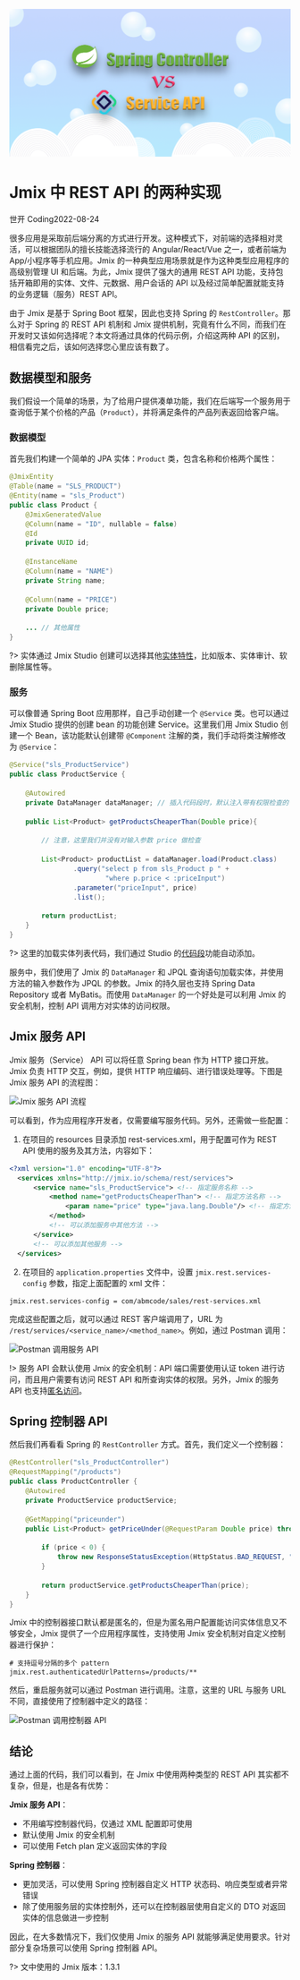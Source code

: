 ![rest api](_media/jmix-rest-diff-ways/jmix-rest-api.png ":class=title-image")

# Jmix 中 REST API 的两种实现

<p class="author">世开 Coding<span class="update-time">2022-08-24</span></p>

很多应用是采取前后端分离的方式进行开发。这种模式下，对前端的选择相对灵活，可以根据团队的擅长技能选择流行的 Angular/React/Vue 之一，或者前端为App/小程序等手机应用。Jmix 的一种典型应用场景就是作为这种类型应用程序的高级别管理 UI 和后端。为此，Jmix 提供了强大的通用 REST API 功能，支持包括开箱即用的实体、文件、元数据、用户会话的 API 以及经过简单配置就能支持的业务逻辑（服务）REST API。

由于 Jmix 是基于 Spring Boot 框架，因此也支持 Spring 的 `RestController`。那么对于 Spring 的 REST API 机制和 Jmix 提供机制，究竟有什么不同，而我们在开发时又该如何选择呢？本文将通过具体的代码示例，介绍这两种 API 的区别，相信看完之后，该如何选择您心里应该有数了。

## 数据模型和服务

我们假设一个简单的场景，为了给用户提供凑单功能，我们在后端写一个服务用于查询低于某个价格的产品（`Product`），并将满足条件的产品列表返回给客户端。

### 数据模型

首先我们构建一个简单的 JPA 实体：`Product` 类，包含名称和价格两个属性：

```java
@JmixEntity
@Table(name = "SLS_PRODUCT")
@Entity(name = "sls_Product")
public class Product {
    @JmixGeneratedValue
    @Column(name = "ID", nullable = false)
    @Id
    private UUID id;

    @InstanceName
    @Column(name = "NAME")
    private String name;

    @Column(name = "PRICE")
    private Double price;

    ... // 其他属性
}
```

?> 实体通过 Jmix Studio 创建可以选择其他[实体特性](https://docs.jmix.cn/jmix/data-model/entities.html#traits)，比如版本、实体审计、软删除属性等。

### 服务

可以像普通 Spring Boot 应用那样，自己手动创建一个 `@Service` 类。也可以通过 Jmix Studio 提供的创建 bean 的功能创建 Service。这里我们用 Jmix Studio 创建一个 Bean，该功能默认创建带 `@Component` 注解的类，我们手动将类注解修改为 `@Service`：

```java
@Service("sls_ProductService")
public class ProductService {

    @Autowired
    private DataManager dataManager; // 插入代码段时，默认注入带有权限检查的 DataManager

    public List<Product> getProductsCheaperThan(Double price){

        // 注意，这里我们并没有对输入参数 price 做检查

        List<Product> productList = dataManager.load(Product.class)
                .query("select p from sls_Product p " +
                        "where p.price < :priceInput")
                .parameter("priceInput", price)
                .list();

        return productList;
    }
}
```

?> 这里的加载实体列表代码，我们通过 Studio 的[代码段](https://docs.jmix.cn/jmix/studio/code-snippets.html)功能自动添加。

服务中，我们使用了 Jmix 的 `DataManager` 和 JPQL 查询语句加载实体，并使用方法的输入参数作为 JPQL 的参数。Jmix 的持久层也支持 Spring Data Repository 或者 MyBatis。而使用 `DataManager` 的一个好处是可以利用 Jmix 的安全机制，控制 API 调用方对实体的访问权限。

## Jmix 服务 API

Jmix 服务（Service） API 可以将任意 Spring bean 作为 HTTP 接口开放。Jmix 负责 HTTP 交互，例如，提供 HTTP 响应编码、进行错误处理等。下图是 Jmix 服务 API 的流程图：

![Jmix 服务 API 流程](https://blog.abmcode.com/zh-cn/jmix/_media/jmix-rest-diff-ways/service_api_flow.png ":class=center-fifty-image-shadow")

可以看到，作为应用程序开发者，仅需要编写服务代码。另外，还需做一些配置：

1. 在项目的 resources 目录添加 rest-services.xml，用于配置可作为 REST API 使用的服务及其方法，内容如下：
  ```xml
  <?xml version="1.0" encoding="UTF-8"?>
    <services xmlns="http://jmix.io/schema/rest/services">
        <service name="sls_ProductService"> <!-- 指定服务名称 -->
            <method name="getProductsCheaperThan"> <!-- 指定方法名称 -->
                <param name="price" type="java.lang.Double"/> <!-- 指定方法参数和类型 -->
            </method>
            <!-- 可以添加服务中其他方法 -->
        </service>
        <!-- 可以添加其他服务 -->
    </services>
  ```
2. 在项目的 `application.properties` 文件中，设置 `jmix.rest.services-config` 参数，指定上面配置的 xml 文件：
  ```properties
  jmix.rest.services-config = com/abmcode/sales/rest-services.xml
  ```

完成这些配置之后，就可以通过 REST 客户端调用了，URL 为 `/rest/services/<service_name>/<method_name>`。例如，通过 Postman 调用：

![Postman 调用服务 API](https://blog.abmcode.com/zh-cn/jmix/_media/jmix-rest-diff-ways/postman_service_call.png ":class=center-eighty-image-shadow")

!> 服务 API 会默认使用 Jmix 的安全机制：API 端口需要使用认证 token 进行访问，而且用户需要有访问 REST API 和所查询实体的权限。另外，Jmix 的服务 API 也支持[匿名访问](https://docs.jmix.cn/jmix/rest/security/authentication.html#anonymous-access)。

## Spring 控制器 API

然后我们再看看 Spring 的 `RestController` 方式。首先，我们定义一个控制器：

```java
@RestController("sls_ProductController")
@RequestMapping("/products")
public class ProductController {
    @Autowired
    private ProductService productService;

    @GetMapping("priceunder")
    public List<Product> getPriceUnder(@RequestParam Double price) throws Throwable {

        if (price < 0) {
            throw new ResponseStatusException(HttpStatus.BAD_REQUEST, "价格参数必须大于 0"); // 自定义控制器层的参数检查，抛出请求异常。
        }

        return productService.getProductsCheaperThan(price);
    }
}
```

Jmix 中的控制器接口默认都是匿名的，但是为匿名用户配置能访问实体信息又不够安全，Jmix 提供了一个应用程序属性，支持使用 Jmix 安全机制对自定义控制器进行保护：

```properties
# 支持逗号分隔的多个 pattern
jmix.rest.authenticatedUrlPatterns=/products/**
```

然后，重启服务就可以通过 Postman 进行调用。注意，这里的 URL 与服务 URL 不同，直接使用了控制器中定义的路径：

![Postman 调用控制器 API](https://blog.abmcode.com/zh-cn/jmix/_media/jmix-rest-diff-ways/postman_controller_call.png ":class=center-eighty-image-shadow")

## 结论

通过上面的代码，我们可以看到，在 Jmix 中使用两种类型的 REST API 其实都不复杂，但是，也是各有优势：

**Jmix 服务 API**：
- 不用编写控制器代码，仅通过 XML 配置即可使用
- 默认使用 Jmix 的安全机制
- 可以使用 Fetch plan 定义返回实体的字段

**Spring 控制器**：
- 更加灵活，可以使用 Spring 控制器自定义 HTTP 状态码、响应类型或者异常错误
- 除了使用服务层的实体控制外，还可以在控制器层使用自定义的 DTO 对返回实体的信息做进一步控制

因此，在大多数情况下，我们仅使用 Jmix 的服务 API 就能够满足使用要求。针对部分复杂场景可以使用 Spring 控制器 API。

?> 文中使用的 Jmix 版本：1.3.1
